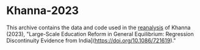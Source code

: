 # Khanna-2023
This archive contains the data and code used in the [reanalysis](https://arxiv.org/abs/XXXX) of Khanna (2023), "Large-Scale Education Reform in General
Equilibrium: Regression Discontinuity Evidence from India](https://doi.org/10.1086/721619)."
